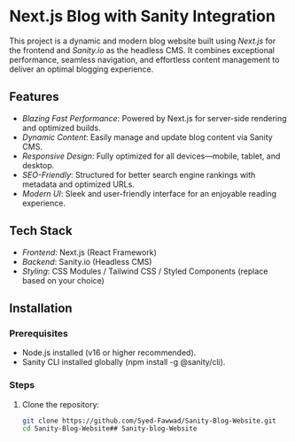 # Next.js Blog with Sanity Integration  

This project is a dynamic and modern blog website built using *Next.js* for the frontend and *Sanity.io* as the headless CMS. It combines exceptional performance, seamless navigation, and effortless content management to deliver an optimal blogging experience.  

## Features  
- *Blazing Fast Performance*: Powered by Next.js for server-side rendering and optimized builds.  
- *Dynamic Content*: Easily manage and update blog content via Sanity CMS.  
- *Responsive Design*: Fully optimized for all devices—mobile, tablet, and desktop.  
- *SEO-Friendly*: Structured for better search engine rankings with metadata and optimized URLs.  
- *Modern UI*: Sleek and user-friendly interface for an enjoyable reading experience.  

## Tech Stack  
- *Frontend*: Next.js (React Framework)  
- *Backend*: Sanity.io (Headless CMS)  
- *Styling*: CSS Modules / Tailwind CSS / Styled Components (replace based on your choice)  

## Installation  

### Prerequisites  
- Node.js installed (v16 or higher recommended).  
- Sanity CLI installed globally (npm install -g @sanity/cli).  

### Steps  
1. Clone the repository:  
   ```bash  
   git clone https://github.com/Syed-Fawwad/Sanity-Blog-Website.git  
   cd Sanity-Blog-Website##   S a n i t y - b l o g - W e b s i t e  
 